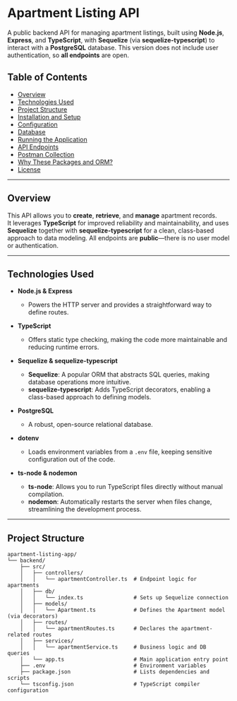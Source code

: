 # Apartment Listing API

A public backend API for managing apartment listings, built using **Node.js**, **Express**, and **TypeScript**, with **Sequelize** (via **sequelize-typescript**) to interact with a **PostgreSQL** database. This version does not include user authentication, so **all endpoints** are open.

## Table of Contents

- [Overview](#overview)
- [Technologies Used](#technologies-used)
- [Project Structure](#project-structure)
- [Installation and Setup](#installation-and-setup)
- [Configuration](#configuration)
- [Database](#database)
- [Running the Application](#running-the-application)
- [API Endpoints](#api-endpoints)
- [Postman Collection](#postman-collection)
- [Why These Packages and ORM?](#why-these-packages-and-orm)
- [License](#license)

---

## Overview

This API allows you to **create**, **retrieve**, and **manage** apartment records.  
It leverages **TypeScript** for improved reliability and maintainability, and uses **Sequelize** together with **sequelize-typescript** for a clean, class-based approach to data modeling. All endpoints are **public**—there is no user model or authentication.

---

## Technologies Used

- **Node.js & Express**  
  - Powers the HTTP server and provides a straightforward way to define routes.

- **TypeScript**  
  - Offers static type checking, making the code more maintainable and reducing runtime errors.

- **Sequelize & sequelize-typescript**  
  - **Sequelize**: A popular ORM that abstracts SQL queries, making database operations more intuitive.  
  - **sequelize-typescript**: Adds TypeScript decorators, enabling a class-based approach to defining models.

- **PostgreSQL**  
  - A robust, open-source relational database.

- **dotenv**  
  - Loads environment variables from a `.env` file, keeping sensitive configuration out of the code.

- **ts-node & nodemon**  
  - **ts-node**: Allows you to run TypeScript files directly without manual compilation.  
  - **nodemon**: Automatically restarts the server when files change, streamlining the development process.

---

## Project Structure

```plaintext
apartment-listing-app/
└── backend/
    ├── src/
    │   ├── controllers/
    │   │   └── apartmentController.ts  # Endpoint logic for apartments
    │   ├── db/
    │   │   └── index.ts                # Sets up Sequelize connection
    │   ├── models/
    │   │   └── Apartment.ts            # Defines the Apartment model (via decorators)
    │   ├── routes/
    │   │   └── apartmentRoutes.ts      # Declares the apartment-related routes
    │   ├── services/
    │   │   └── apartmentService.ts     # Business logic and DB queries
    │   └── app.ts                      # Main application entry point
    ├── .env                            # Environment variables
    ├── package.json                    # Lists dependencies and scripts
    └── tsconfig.json                   # TypeScript compiler configuration
